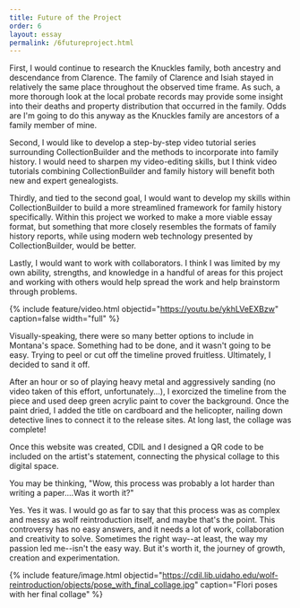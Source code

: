 ```yaml
---
title: Future of the Project
order: 6
layout: essay
permalink: /6futureproject.html
---
```




First, I would continue to research the Knuckles family, both ancestry and descendance from Clarence. The family of Clarence and Isiah stayed in relatively the same place throughout the observed time frame. As such, a more thorough look at the local probate records may provide some insight into their deaths and property distribution that occurred in the family. Odds are I'm going to do this anyway as the Knuckles family are ancestors of a family member of mine.

Second, I would like to develop a step-by-step video tutorial series surrounding CollectionBuilder and the methods to incorporate into family history. I would need to sharpen my video-editing skills, but I think video tutorials combining CollectionBuilder and family history will benefit both new and expert genealogists.

Thirdly, and tied to the second goal, I would want to develop my skills within CollectionBuilder to build a more streamlined framework for family history specifically. Within this project we worked to make a more viable essay format, but something that more closely resembles the formats of family history reports, while using modern web technology presented by CollectionBuilder, would be better.

Lastly, I would want to work with collaborators. I think I was limited by my own ability, strengths, and knowledge in a handful of areas for this project and working with others would help spread the work and help brainstorm through problems.

{% include feature/video.html objectid="https://youtu.be/ykhLVeEXBzw" caption=false width="full" %}

Visually-speaking, there were so many better options to include in Montana's space. Something had to be done, and it wasn't going to be easy. Trying to peel or cut off the timeline proved fruitless. Ultimately, I decided to sand it off.

After an hour or so of playing heavy metal and aggressively sanding (no video taken of this effort, unfortunately...), I exorcized the timeline from the piece and used deep green acrylic paint to cover the background. Once the paint dried, I added the title on cardboard and the helicopter, nailing down detective lines to connect it to the release sites. At long last, the collage was complete!

Once this website was created, CDIL and I designed a QR code to be included on the artist's statement, connecting the physical collage to this digital space.

You may be thinking, "Wow, this process was probably a lot harder than writing a paper....Was it worth it?"

Yes. Yes it was. I would go as far to say that this process was as complex and messy as wolf reintroduction itself, and maybe that's the point. This controversy has no easy answers, and it needs a lot of work, collaboration and creativity to solve. Sometimes the right way--at least, the way my passion led me--isn't the easy way. But it's worth it, the journey of growth, creation and experimentation.

{% include feature/image.html objectid="https://cdil.lib.uidaho.edu/wolf-reintroduction/objects/pose_with_final_collage.jpg" caption="Flori poses with her final collage" %}